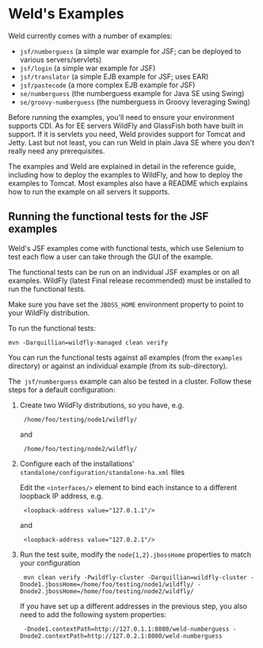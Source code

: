 Weld's Examples
===============

Weld currently comes with a number of examples:

* `jsf/numberguess` (a simple war example for JSF; can be deployed to various servers/servlets)
* `jsf/login` (a simple war example for JSF)
* `jsf/translator` (a simple EJB example for JSF; uses EAR)
* `jsf/pastecode` (a more complex EJB example for JSF)
* `se/numberguess` (the numberguess example for Java SE using Swing)
* `se/groovy-numberguess` (the numberguess in Groovy leveraging Swing)

Before running the examples, you'll need to ensure your environment supports CDI.
As for EE servers WildFly and GlassFish both have built in support.
If it is servlets you need, Weld provides support for Tomcat and Jetty.
Last but not least, you can run Weld in plain Java SE where you don't really need any prerequisites. 

The examples and Weld are explained in detail in the reference guide, including
how to deploy the examples to WildFly, and how to deploy the examples to Tomcat. Most
examples also have a README which explains how to run the example on all servers it supports. 


Running the functional tests for the JSF examples
------------------------------------------------

Weld's JSF examples come with functional tests, which use Selenium to test each flow a user can 
take through the GUI of the example.

The functional tests can be run on an individual JSF examples or on all examples.
WildFly (latest Final release recommended) must be installed to run the functional tests. 

Make sure you have set the `JBOSS_HOME` environment property to point to your WildFly distribution.

To run the functional tests:

    mvn -Darquillian=wildfly-managed clean verify

You can run the functional tests against all examples (from the `examples` directory) or against
an individual example (from its sub-directory).

The` jsf/numberguess` example can also be tested in a cluster. Follow these steps for a default configuration:

1. Create two WildFly distributions, so you have, e.g.

        /home/foo/testing/node1/wildfly/

    and

        /home/foo/testing/node2/wildfly/

2. Configure each of the installations' `standalone/configuration/standalone-ha.xml` files

    Edit the `<interfaces/>` element to bind each instance to a different loopback IP address, e.g.

        <loopback-address value="127.0.1.1"/>

    and

        <loopback-address value="127.0.2.1"/>
       
3. Run the test suite, modify the `node{1,2}.jbossHome` properties to match your configuration

        mvn clean verify -Pwildfly-cluster -Darquillian=wildfly-cluster -Dnode1.jbossHome=/home/foo/testing/node1/wildfly/ -Dnode2.jbossHome=/home/foo/testing/node2/wildfly/

   If you have set up a different addresses in the previous step, you also need to add the following system properties:

        -Dnode1.contextPath=http://127.0.1.1:8080/weld-numberguess -Dnode2.contextPath=http://127.0.2.1:8080/weld-numberguess



